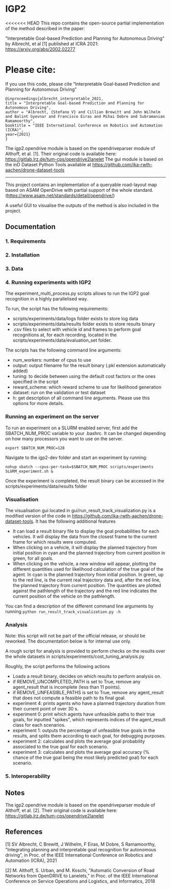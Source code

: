 # IGP2

<<<<<<< HEAD
This repo contains the open-source partial implementation of the method described 
in the paper:

"Interpretable Goal-based Prediction and Planning for Autonomous Driving"
by Albrecht, et al [1] published at ICRA 2021: https://arxiv.org/abs/2002.02277

# Please cite:
If you use this code, please cite
"Interpretable Goal-based Prediction and Planning for Autonomous Driving"
```
@inproceedings{albrecht_interpretable_2021,
title = "Interpretable Goal-based Prediction and Planning for Autonomous Driving",
author = "Albrecht, {Stefano V} and Cillian Brewitt and John Wilhelm and Balint Gyevnar and Francisco Eiras and Mihai Dobre and Subramanian Ramamoorthy",
booktitle = "IEEE International Conference on Robotics and Automation (ICRA)",
year={2021}
}
```

The igp2.opendrive module is based on the opendriveparser module  of Althoff, et al. [1]. Their original code is available here: https://gitlab.lrz.de/tum-cps/opendrive2lanelet
The gui module is based on the inD Dataset Python Tools available at https://github.com/ika-rwth-aachen/drone-dataset-tools

<hr />

This project contains an implementation of a queryable road-layout 
map based on ASAM OpenDrive with partial support of the whole standard. 
(https://www.asam.net/standards/detail/opendrive/) 

A useful GUI to visualise the outputs of the method is also included in the project.

## Documentation

### 1. Requirements

### 2. Installation

### 3. Data

### 4. Running experiments with IGP2

The experiment_multi_process.py scripts allows to run the IGP2 goal recognition in a highly parallelised way.

To run, the script has the following requirements:
- scripts/experiments/data/logs folder exists to store log data
- scripts/experiments/data/results folder exists to store results binary
- .csv files to select with vehicle id and frames to perform goal recognitions at, for each recording, located in the scripts/experiments/data/evaluation_set folder.

The scripts has the following command line arguments:
- num_workers: number of cpus to use
- output: output filename for the result binary (.pkl extension automatically added)
- tuning: to decide between using the default cost factors or the ones specified in the script
- reward_scheme: which reward scheme to use for likelihood generation
- dataset: run on the validation or test dataset
- h: get description of all command line arguments. Please use this options for more details.

### Running an experiment on the server
To run an experiment on a SLURM enabled server, first add the SBATCH_NUM_PROC variable to your .bashrc. It can be changed depending on how many processors you want to use on the server.

`export SBATCH_NUM_PROC=128`

Navigate to the igp2-dev folder and start an experiment by running:

`nohup sbatch --cpus-per-task=$SBATCH_NUM_PROC scripts/experiments SLURM_experiment.sh &`

Once the experiment is completed, the result binary can be accessed in the scripts/experiments/data/results folder

### Visualisation
The visualisation gui located in gui/run_result_track_visualization.py is a modified version of the code in https://github.com/ika-rwth-aachen/drone-dataset-tools. It has the following additional features

- It can load a result binary file to display the goal probabilities for each vehicles. It will display the data from the closest frame to the current frame for which results were computed.
- When clicking on a vehicle, it will display the planned trajectory from initial position in cyan and the planned trajectory from current position in green, for all goals.
- When clicking on the vehicle, a new window will appear, plotting the different quantities used for likelihood calculation of the true goal of the agent. In cyan is the planned trajectory from initial position. In green, up to the red line, is the current real trajectory data and, after the red line, the planned trajectory from current position. The quantities are plotted against the pathlength of the trajectory and the red line indicates the current position of the vehicle on the pathlength.

You can find a description of the different command line arguments by running `python run_result_track_visualization.py -h`

### Analysis

Note: this script will not be part of the official release, or should be reworked. The documentation below is for internal use only.

A rough script for analysis is provided to perform checks on the results over the whole datasets in scripts/experiments/cost_tuning_analysis.py

Roughly, the script performs the following actions

- Loads a result binary, decides on which results to perform analysis on.
- if REMOVE_UNCOMPLETED_PATH is set to True, remove any agent_result that is incomplete (less than 11 points).
- if REMOVE_UNFEASIBLE_PATHS is set to True, remove any agent_result that does not compute a feasible path to its final goal.
- experiment 4: prints agents who have a planned trajectory duration from their current point of over 30 s.
- experiment 0: print which agents have unfeasible paths to their true goals, for inputted "spikes", which represents indices of the agent_result class for each scenarios.
- experiment 1: outputs the percentage of unfeasible true goals in the results, and splits them according to each goal, for debugging purposes.
- experiment 2: calculates and plots the average goal probability associated to the true goal for each scenario.
- experiment 3: calculates and plots the average goal accuracy (% chance of the true goal being the most likely predicted goal) for each scenario.

### 5. Interoperability

## Notes

The igp2.opendrive module is based on the opendriveparser module 
of Althoff, et al. [2]. Their original code is available here: https://gitlab.lrz.de/tum-cps/opendrive2lanelet


## References
[1] SV Albrecht, C Brewitt, J Wilhelm, F Eiras, M Dobre, S Ramamoorthy, "Integrating planning and interpretable goal recognition for autonomous driving", in Proc. of the IEEE International Conference on Robotics and Automation (ICRA), 2021

[2] M. Althoff, S. Urban, and M. Koschi, "Automatic Conversion of Road Networks from OpenDRIVE to Lanelets," in Proc. of the IEEE International Conference on Service Operations and Logistics, and Informatics, 2018

